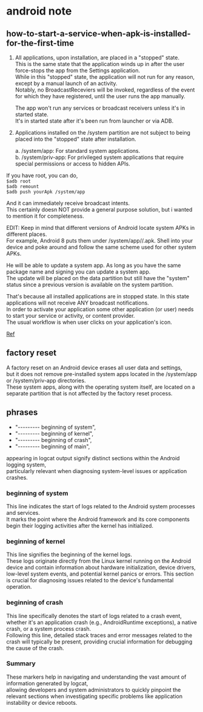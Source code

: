 # android note

## how-to-start-a-service-when-apk-is-installed-for-the-first-time

1. All applications, upon installation, are placed in a "stopped" state.  
   This is the same state that the application winds up in after the user force-stops the app from the Settings application.  
   While in this "stopped" state, the application will not run for any reason, except by a manual launch of an activity.  
   Notably, no BroadcastReceviers will be invoked, regardless of the event for which they have registered, until the user runs the app manually.  

   The app won't run any services or broadcast receivers unless it's in started state.  
   It's in started state after it's been run from launcher or via ADB.

2. Applications installed on the /system partition are not subject to being placed into the "stopped" state after installation.  

   a. /system/app: For standard system applications.  
   b. /system/priv-app: For privileged system applications that require special permissions or access to hidden APIs.

If you have root, you can do,  
`$adb root`  
`$adb remount`  
`$adb push yourApk /system/app`

And it can immediately receive broadcast intents.  
This certainly doesn NOT provide a general purpose solution, but i wanted to mention it for completeness.

EDIT: Keep in mind that different versions of Android locate system APKs in different places.  
For example, Android 8 puts them under /system/app//.apk. Shell into your device and poke around and follow the same scheme used for other system APKs.

He will be able to update a system app. As long as you have the same package name and signing you can update a system app.  
The update will be placed on the data partition but still have the "system" status since a previous version is available on the system partition.

That's because all installed applications are in stopped state. In this state applications will not receive ANY broadcast notifications.  
In order to activate your application some other application (or user) needs to start your service or activity, or content provider.  
The usual workflow is when user clicks on your application's icon.

[Ref](https://stackoverflow.com/questions/8531926/how-to-start-a-service-when-apk-is-installed-for-the-first-time)

## factory reset

A factory reset on an Android device erases all user data and settings,  
but it does not remove pre-installed system apps located in the /system/app or /system/priv-app directories.  
These system apps, along with the operating system itself, are located on a separate partition that is not affected by the factory reset process.

## phrases

+ "--------- beginning of system",  
+ "--------- beginning of kernel",  
+ "--------- beginning of crash",  
+ "--------- beginning of main",  

appearing in logcat output signify distinct sections within the Android logging system,  
particularly relevant when diagnosing system-level issues or application crashes.

### beginning of system

   This line indicates the start of logs related to the Android system processes and services.  
   It marks the point where the Android framework and its core components begin their logging activities after the kernel has initialized.

### beginning of kernel

   This line signifies the beginning of the kernel logs.  
   These logs originate directly from the Linux kernel running on the Android device and contain information about hardware initialization, device drivers, low-level system events, and potential kernel panics or errors. This section is crucial for diagnosing issues related to the device's fundamental operation.

### beginning of crash

   This line specifically denotes the start of logs related to a crash event, whether it's an application crash (e.g., AndroidRuntime exceptions), a native crash, or a system process crash.  
   Following this line, detailed stack traces and error messages related to the crash will typically be present, providing crucial information for debugging the cause of the crash.

### Summary

These markers help in navigating and understanding the vast amount of information generated by logcat,  
allowing developers and system administrators to quickly pinpoint the relevant sections when investigating specific problems like application instability or device reboots.

